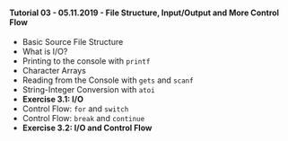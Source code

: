 #### Tutorial 03 - 05.11.2019 - File Structure, Input/Output and More Control Flow

* Basic Source File Structure
* What is I/O?
* Printing to the console with `printf`
* Character Arrays
* Reading from the Console  with `gets` and `scanf`
* String-Integer Conversion with `atoi`
* **Exercise 3.1: I/O**
* Control Flow: `for` and `switch`
* Control Flow: `break` and `continue` 
* **Exercise 3.2: I/O and Control Flow**
